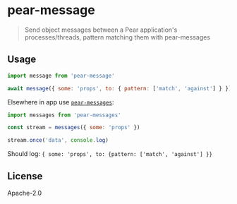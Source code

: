 # pear-message

> Send object messages between a Pear application's processes/threads, pattern matching them with pear-messages

## Usage

```js
import message from 'pear-message'

await message({ some: 'props', to: { pattern: ['match', 'against'] } })
```

Elsewhere in app use [`pear-messages`](https://github.com/holepunchto/pear-messages):

```js
import messages from 'pear-messages'

const stream = messages({ some: 'props' })

stream.once('data', console.log)
```

Should log: `{ some: 'props', to: {pattern: ['match', 'against'] }}`

## License

Apache-2.0

